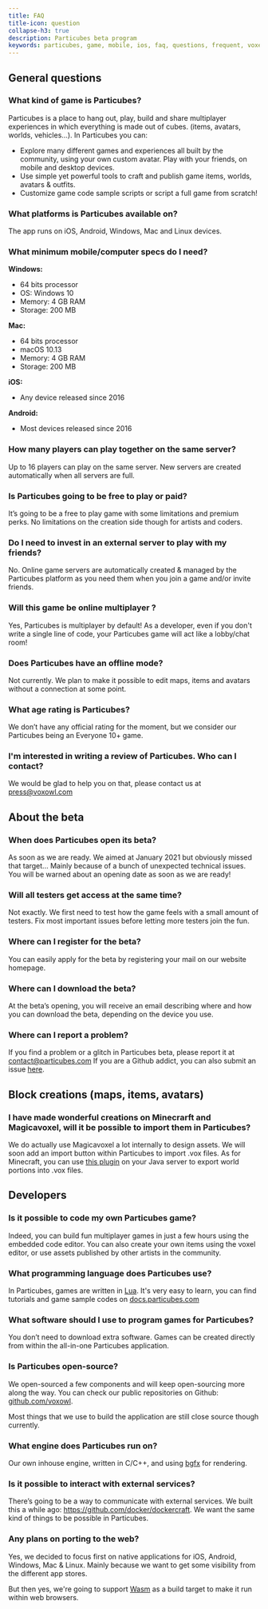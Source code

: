 ```yaml
---
title: FAQ
title-icon: question
collapse-h3: true
description: Particubes beta program
keywords: particubes, game, mobile, ios, faq, questions, frequent, voxel
---
```


## General questions

### What kind of game is Particubes? 

Particubes is a place to hang out, play, build and share multiplayer experiences in which everything is made out of cubes. (items, avatars, worlds, vehicles...). 
In Particubes you can:
- Explore many different games and experiences all built by the community, using your own custom avatar. Play with your friends, on mobile and desktop devices.
- Use simple yet powerful tools to craft and publish game items, worlds, avatars & outfits. 
- Customize game code sample scripts or script a full game from scratch!

### What platforms is Particubes available on?

The app runs on iOS, Android, Windows, Mac and Linux devices.

### What minimum mobile/computer specs do I need?

**Windows:**
- 64 bits processor
- OS: Windows 10
- Memory: 4 GB RAM
- Storage: 200 MB

**Mac:**
- 64 bits processor
- macOS 10.13
- Memory: 4 GB RAM
- Storage: 200 MB

**iOS:**
- Any device released since 2016

**Android:**
- Most devices released since 2016

### How many players can play together on the same server?

Up to 16 players can play on the same server. New servers are created automatically when all servers are full.

### Is Particubes going to be free to play or paid?

It’s going to be a free to play game with some limitations and premium perks. No limitations on the creation side though for artists and coders.

### Do I need to invest in an external server to play with my friends? 

No. Online game servers are automatically created & managed by the Particubes platform as you need them when you join a game and/or invite friends.

### Will this game be online multiplayer ?
Yes, Particubes is multiplayer by default! As a developer, even if you don't write a single line of code, your Particubes game will act like a lobby/chat room!

### Does Particubes have an offline mode?
Not currently. We plan to make it possible to edit maps, items and avatars without a connection at some point.

### What age rating is Particubes?
We don’t have any official rating for the moment, but we consider our Particubes being an Everyone 10+ game.

### I'm interested in writing a review of Particubes. Who can I contact?

We would be glad to help you on that, please contact us at [press@voxowl.com](mailto:press@voxowl.com)

## About the beta

### When does Particubes open its beta?
As soon as we are ready. We aimed at January 2021 but obviously missed that target... Mainly because of a bunch of unexpected technical issues. You will be warned about an opening date as soon as we are ready!

### Will all testers get access at the same time?
Not exactly. We first need to test how the game feels with a small amount of testers. Fix most important issues before letting more testers join the fun.

### Where can I register for the beta?
You can easily apply for the beta by registering your mail on our website homepage.

### Where can I download the beta?
At the beta’s opening, you will receive an email describing where and how you can download the beta, depending on the device you use.

### Where can I report a problem?
If you find a problem or a glitch in Particubes beta, please report it at [contact@particubes.com](mailto:contact@particubes.com)
If you are a Github addict, you can also submit an issue [here](https://github.com/voxowl/particubes/issues). 

## Block creations (maps, items, avatars)

### I have made wonderful creations on Minecrarft and Magicavoxel, will it be possible to import them in Particubes? 
We do actually use Magicavoxel a lot internally to design assets. We will soon add an import button within Particubes to import .vox files. 
As for Minecraft, you can use [this plugin](https://github.com/voxowl/minecraft-plugins/tree/master/plugins/mc2vox) on your Java server to export world portions into .vox files.

## Developers

### Is it possible to code my own Particubes game?

Indeed, you can build fun multiplayer games in just a few hours using the embedded code editor. You can also create your own items using the voxel editor, or use assets published by other artists in the community.

### What programming language does Particubes use?

In Particubes, games are written in [Lua](https://www.lua.org). It's very easy to learn, you can find tutorials and game sample codes on [docs.particubes.com](https://docs.particubes.com)

### What software should I use to program games for Particubes?

You don’t need to download extra software. Games can be created directly from within the all-in-one Particubes application.

### Is Particubes open-source?

We open-sourced a few components and will keep open-sourcing more along the way. You can check our public repositories on Github: [github.com/voxowl](https://github.com/voxowl). 

Most things that we use to build the application are still close source though currently.

### What engine does Particubes run on?

Our own inhouse engine, written in C/C++, and using [bgfx](https://github.com/bkaradzic/bgfx) for rendering.

### Is it possible to interact with external services?

There’s going to be a way to communicate with external services. We built this a while ago: https://github.com/docker/dockercraft. We want the same kind of things to be possible in Particubes.

### Any plans on porting to the web?

Yes, we decided to focus first on native applications for iOS, Android, Windows, Mac & Linux. Mainly because we want to get some visibility from the different app stores.

But then yes, we're going to support [Wasm](https://webassembly.org) as a build target to make it run within web browsers.




 
